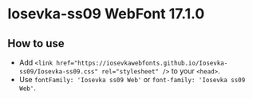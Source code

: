 # Iosevka-ss09 WebFont 17.1.0

## How to use

- Add `<link href="https://iosevkawebfonts.github.io/Iosevka-ss09/Iosevka-ss09.css" rel="stylesheet" />` to your `<head>`.
- Use `fontFamily: 'Iosevka ss09 Web'` or `font-family: 'Iosevka ss09 Web'`.
